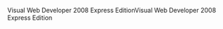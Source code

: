 <span data-ttu-id="b769c-101">Visual Web Developer 2008 Express Edition</span><span class="sxs-lookup"><span data-stu-id="b769c-101">Visual Web Developer 2008 Express Edition</span></span>